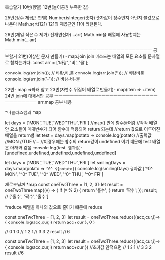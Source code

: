복습할거
10번(행렬)
12번(놀이공원 부족한 값)

25번(정수 제곱근 판별)
Number.isInteger(숫자) 숫자값이 정수인지 아닌지 불값으로 나온다
Math.sqrt(121) 121의 제곱근인 11이 리턴된다. 

26번(제일 작은 수 제거)
전개연산자(...arr)
Math.min을 배열에 사용할떄는 Math.min(...arr)

ㅡㅡㅡㅡㅡㅡㅡㅡㅡㅡㅡㅡㅡㅡㅡㅡㅡㅡㅡㅡㅡㅡㅡㅡㅡㅡㅡㅡㅡㅡㅡㅡㅡㅡㅡㅡㅡ
공부할거
21번(이상한 문자 만들기) - map.join
join 메소드는 배열의 모든 요소를 문자열로 합치는거다.
const arr = ['바람', '비', '물'];

console.log(arr.join());
// 바람,비,물
console.log(arr.join(''));
// 바람비물
console.log(arr.join('-'));
// 바람-비-물

22번- map =>아래 참고
23번(자연수 뒤집어 배열로 만들기)- map(item => +item)
24번 join에 대해서만 공부
ㅡㅡㅡㅡㅡㅡㅡㅡㅡㅡㅡㅡㅡㅡㅡㅡㅡㅡㅡㅡㅡㅡㅡㅡㅡㅡㅡㅡㅡㅡㅡㅡㅡㅡ
arr.map 공부 내용

*니꼴라스썜의 map

let days = ['MON','TUE','WED','THU','FRI']
//map() 안에 함수들어감
//각각 배열안 요소들이 매개변수가 되어 함수에 적용되어 return 되는데
//return 값으로 이루어진 배열을 return함
let test = days.map(potato => console.log(potato)
//출력값
//MON
//TUE
//...
//이경우에는 함수의 return값이 undefined 이기 떄문에 test 배열은 아래와 같음
console.log(test) 
결과값 : [undefined,undefined,undefined,undefined,undefined]

let days = ['MON','TUE','WED','THU','FRI']
let smilingDays = days.map(potato => `^0^ ${potato}`)
console.log(smilingDays)
결과값 ['^0^ MON', '^0^ TUE', '^0^ WED', '^0^ THU', '^0^ FRI']


제로초님꺼
*map 
const oneTwoThree = [1, 2, 3];
let result = oneTwoThree.map((v) => {
  if (v % 2) {
    return '홀수';
  }
  return '짝수';
});
result; // ['홀수', '짝수', '홀수']

*reduce 배열을 하나의 값으로 줄이기 떄문에 reduce

const oneTwoThree = [1, 2, 3];
let result = oneTwoThree.reduce((acc,cur,i)=>{
    console.log(acc,cur,i)
    return acc+cur
}, 0 )

// 0 1 0
// 1 2 1
// 3 3 2
result  // 6

const oneTwoThree = [1, 2, 3];
let result = oneTwoThree.reduce((acc,cur,i)=>{
    console.log(acc,cur,i)
    return acc+cur
}) //초기값 안적으면
// 1 2 1
// 3 3 2
result //6

